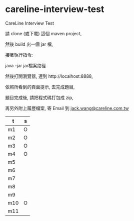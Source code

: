 # careline-interview-test
CareLine Interview Test

請 clone (或下載) 這個 maven project, 

然後 build 出一個 jar 檔, 

接著執行指令:

java -jar jar檔案路徑

然後打開瀏覽器, 連到 http://localhost:8888, 

依照所看到的頁面提示, 去完成題目, 

題目完成後, 請把程式碼打包成 zip, 

再另外附上履歷檔案, 寄 Email 到 jack.wang@careline.com.tw


| t   | s   |
|-----|-----|
| m1  | O   |
| m2  | O   |
| m3  | O   |
| m4  | O   |
| m5  |     |
| m6  |     |
| m7  |     |
| m8  |     |
| m9  |     |
| m10 | O   |
| m11 |     |


